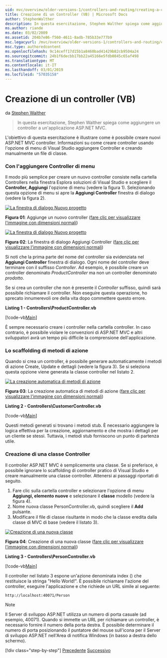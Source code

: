 ```yaml
---
uid: mvc/overview/older-versions-1/controllers-and-routing/creating-a-controller-vb
title: Creazione di un Controller (VB) | Microsoft Docs
author: StephenWalther
description: In questa esercitazione, Stephen Walther spiega come aggiungere un controller a un'applicazione ASP.NET MVC.
ms.author: riande
ms.date: 03/02/2009
ms.assetid: 204b7e86-f560-4611-8adb-785b33e777b9
msc.legacyurl: /mvc/overview/older-versions-1/controllers-and-routing/creating-a-controller-vb
msc.type: authoredcontent
ms.openlocfilehash: 9c14ceff17d15b1a8460bad41429b82cb9504a24
ms.sourcegitcommit: 24b1f6decbb17bb22a45166e5fdb0845c65af498
ms.translationtype: MT
ms.contentlocale: it-IT
ms.lasthandoff: 03/01/2019
ms.locfileid: "57035158"
---
```

<a name="creating-a-controller-vb"></a>Creazione di un controller (VB)
====================
da [Stephen Walther](https://github.com/StephenWalther)

> In questa esercitazione, Stephen Walther spiega come aggiungere un controller a un'applicazione ASP.NET MVC.


L'obiettivo di questa esercitazione è illustrare come è possibile creare nuovi ASP.NET MVC controller. Informazioni su come creare controller usando l'opzione di menu di Visual Studio aggiungere Controller e creando manualmente un file di classe.

### <a name="using-the-add-controller-menu-option"></a>Con l'aggiungere Controller di menu

Il modo più semplice per creare un nuovo controller consiste nella cartella Controllers nella finestra Esplora soluzioni di Visual Studio e scegliere il **Controller, Aggiungi** l'opzione di menu (vedere la figura 1). Selezionando questa opzione di menu si apre la **Aggiungi Controller** finestra di dialogo (vedere la figura 2).


[![La finestra di dialogo Nuovo progetto](creating-a-controller-vb/_static/image1.jpg)](creating-a-controller-vb/_static/image1.png)

**Figura 01**: Aggiunge un nuovo controller ([fare clic per visualizzare l'immagine con dimensioni normali](creating-a-controller-vb/_static/image2.png))


[![La finestra di dialogo Nuovo progetto](creating-a-controller-vb/_static/image2.jpg)](creating-a-controller-vb/_static/image3.png)

**Figura 02**: La finestra di dialogo Aggiungi Controller ([fare clic per visualizzare l'immagine con dimensioni normali](creating-a-controller-vb/_static/image4.png))


Si noti che la prima parte del nome del controller sia evidenziata nel **Aggiungi Controller** finestra di dialogo. Ogni nome del controller deve terminare con il suffisso *Controller*. Ad esempio, è possibile creare un controller denominato *ProductController* ma non un controller denominato *prodotto*.


Se si crea un controller che non è presente il *Controller* suffisso, quindi sarà possibile richiamare il controller. Non eseguire questa operazione, ho sprecato innumerevoli ore della vita dopo commettere questo errore.


**Listing 1 - Controllers\ProductController.vb**

[!code-vb[Main](creating-a-controller-vb/samples/sample1.vb)]

È sempre necessario creare i controller nella cartella controller. In caso contrario, è possibile violare le convenzioni di ASP.NET MVC e altri sviluppatori avrà un tempo più difficile la comprensione dell'applicazione.

### <a name="scaffolding-action-methods"></a>Lo scaffolding di metodi di azione

Quando si crea un controller, è possibile generare automaticamente i metodi di azione Create, Update e dettagli (vedere la figura 3). Se si seleziona questa opzione viene generata la classe controller nel listato 2.


[![La creazione automatica di metodi di azione](creating-a-controller-vb/_static/image3.jpg)](creating-a-controller-vb/_static/image5.png)

**Figura 03**: La creazione automatica di metodi di azione ([fare clic per visualizzare l'immagine con dimensioni normali](creating-a-controller-vb/_static/image6.png))


**Listing 2 - Controllers\CustomerController.vb**

[!code-vb[Main](creating-a-controller-vb/samples/sample2.vb)]

Questi metodi generati si trovano i metodi stub. È necessario aggiungere la logica effettiva per la creazione, aggiornamento e che mostra i dettagli per un cliente se stessi. Tuttavia, i metodi stub forniscono un punto di partenza utile.

### <a name="creating-a-controller-class"></a>Creazione di una classe Controller

Il controller ASP.NET MVC è semplicemente una classe. Se si preferisce, è possibile ignorare lo scaffolding di controller pratico di Visual Studio e creare manualmente una classe controller. Attenersi ai passaggi riportati di seguito.

1. Fare clic sulla cartella controller e selezionare l'opzione di menu **Aggiungi, elemento nuove** e selezionare il **classe** modello (vedere la figura 4).
2. Nome nuova classe PersonController.vb, quindi scegliere il **Add** pulsante.
3. Modificare il file di classe risultante in modo che la classe eredita dalla classe di MVC di base (vedere il listato 3).


[![Creazione di una nuova classe](creating-a-controller-vb/_static/image4.jpg)](creating-a-controller-vb/_static/image7.png)

**Figura 04**: Creazione di una nuova classe ([fare clic per visualizzare l'immagine con dimensioni normali](creating-a-controller-vb/_static/image8.png))


**Listing 3 - Controllers\PersonController.vb**

[!code-vb[Main](creating-a-controller-vb/samples/sample3.vb)]

Il controller nel listato 3 espone un'azione denominata index () che restituisce la stringa "Hello World!". È possibile richiamare l'azione del controller, eseguire l'applicazione e che richiede un URL simile al seguente:

`http://localhost:40071/Person`

> [!NOTE]
> 
> Il Server di sviluppo ASP.NET utilizza un numero di porta casuale (ad esempio, 40071). Quando si immette un URL per richiamare un controller, è necessario fornire il numero della porta destra. È possibile determinare il numero di porta posizionando il puntatore del mouse sull'icona per il Server di sviluppo ASP.NET nell'Area di notifica Windows (in basso a destra dello schermo).
> 
> [!div class="step-by-step"]
> [Precedente](adding-dynamic-content-to-a-cached-page-vb.md)
> [Successivo](creating-an-action-vb.md)
